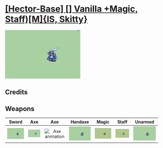 # [\[Hector-Base\] \[\] Vanilla +Magic, Staff\)\[M\]{IS, Skitty}](./)

<img src="./1.%20Sword/Sword_000.png" alt="[Hector-Base] [] Vanilla +Magic, Staff)[M]{IS, Skitty} standing" />

## Credits



## Weapons


|Sword |Axe |Axe |Handaxe |Magic |Staff |Unarmed |
|  :---: | :---: | :---: | :---: | :---: | :---: | :---: |
| <img alt="Sword animation" src="./1.%20Sword/Sword.gif" /> | <img alt="Axe animation" src="./3.%20Axe/Axe.gif" /> | <img alt="Axe animation" src="./3.%20Axe%20(Armads)/Axe.gif" /> | <img alt="Handaxe animation" src="./4.%20Handaxe/Handaxe.gif" /> | <img alt="Magic animation" src="./6.%20Magic%20(Skitty)/Magic.gif" /> | <img alt="Staff animation" src="./7.%20Staff%20(Skitty)/Staff.gif" /> | <img alt="Unarmed animation" src="./8.%20Unarmed/Unarmed.gif" /> |
